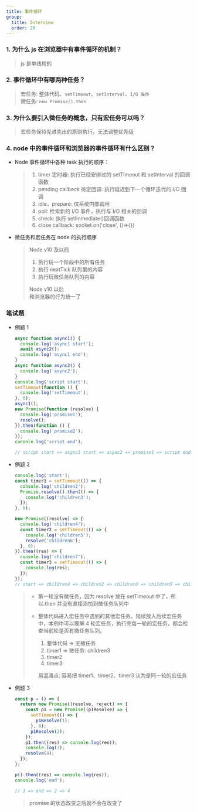 ```yaml
---
title: 事件循环
group:
  title: Interview
  order: 29
---
```


### 1. 为什么 js 在浏览器中有事件循环的机制？

> js 是单线程的

### 2. 事件循环中有哪两种任务？

> 宏任务: 整体代码、`setTimeout`、`setInterval`、`I/O 操作`  
> 微任务: `new Promise().then`

### 3. 为什么要引入微任务的概念，只有宏任务可以吗？

> 宏任务保持先进先出的原则执行，无法调整优先级

### 4. node 中的事件循环和浏览器的事件循环有什么区别？

- Node 事件循环中各种 task 执行的顺序：

  > 1. timer 定时器: 执行已经安排过的 setTimeout 和 setInterval 的回调函数
  > 2. pending callback 待定回调: 执行延迟到下一个循环迭代的 I/O 回调
  > 3. idle，prepare: 仅系统内部调用
  > 4. poll: 检索新的 I/O 事件，执行与 I/O 相关的回调
  > 5. check: 执行 setImmediate()回调函数
  > 6. close callback: socket.on('close', ()=>{})

- 微任务和宏任务在 node 的执行顺序
  > Node v10 及以前
  >
  > 1. 执行玩一个阶段中的所有任务
  > 2. 执行 nextTick 队列里的内容
  > 3. 执行玩微任务队列的内容
  >
  > Node v10 以后  
  > 和浏览器的行为统一了

### 笔试题

- 例题 1

  ```js | pure
  async function async1() {
    console.log('async1 start');
    await async2();
    console.log('async1 end');
  }
  async function async2() {
    console.log('async2');
  }
  console.log('script start');
  setTimeout(function () {
    console.log('setTimeout');
  }, 0);
  async1();
  new Promise(function (resolve) {
    console.log('promise1');
    resolve();
  }).then(function () {
    console.log('promise2');
  });
  console.log('script end');

  // script start => async1 start => async2 => promise1 => script end => async1 end => promise2 => setTimeout
  ```

- 例题 2

  ```js | pure
  console.log('start');
  const timer1 = setTimeout(() => {
    console.log('children2');
    Promise.resolve().then(() => {
      console.log('children3');
    });
  }, 0);

  new Promise((resolve) => {
    console.log('children4');
    const timer2 = setTimeout(() => {
      console.log('children5');
      resolve('children6');
    }, 0);
  }).then((res) => {
    console.log('children7');
    const timer3 = setTimeout(() => {
      console.log(res);
    });
  });
  // start => children4 => children2 => children3 => children5 => children7 => children6
  ```

  > - 第一轮没有微任务，因为 resolve 放在 setTimeout 中了，所以.then 并没有直接添加到微任务队列中
  > - 整体代码进入宏任务中遇到的其他宏任务，陆续放入后续宏任务中，本例中可以理解 4 轮宏任务，执行完每一轮的宏任务，都会检查当前轮是否有微任务队列。
  >
  >   1.  整体代码 => 无微任务
  >   2.  timer1 => 微任务: children3
  >   3.  timer2
  >   4.  timer3
  >
  >   易混淆点: 容易把 timer1、timer2、timer3 认为是同一轮的宏任务

- 例题 3

  ```js |  pure
  const p = () => {
    return new Promise((resolve, reject) => {
      const p1 = new Promise((p1Resolve) => {
        setTimeout(() => {
          p1Resolve(1);
        }, 0);
        p1Resolve(2);
      });
      p1.then((res) => console.log(res));
      console.log(3);
      resolve(4);
    });
  };

  p().then((res) => console.log(res));
  console.log('end');

  // 3 => end => 2 => 4
  ```

  > promise 的状态改变之后就不会在改变了
